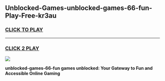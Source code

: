 
## Unblocked-Games-unblocked-games-66-fun-Play-Free-kr3au
<h3>
<a href="https://premium76.site?title=unblocked-games-66-fun&ref=17A">CLICK TO PLAY</a></h3>
<hr>

<h3>
<a href="https://premium76.site?title=unblocked-games-66-fun&ref=17A">CLICK 2 PLAY</a>
  
</h3>

<a href="https://premium76.site?title=unblocked-games-66-fun&ref=17A"><img src="https://clearcache.store/games.png"></a>


**unblocked-games-66-fun games unblocked: Your Gateway to Fun and Accessible Online Gaming**
